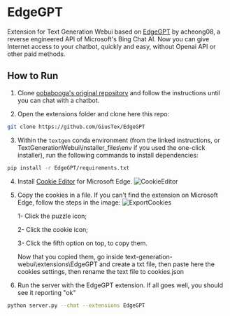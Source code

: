 # EdgeGPT
Extension for Text Generation Webui based on [EdgeGPT](https://github.com/acheong08/EdgeGPT) by acheong08, a reverse engineered API of Microsoft's Bing Chat AI.
Now you can give Internet access to your chatbot, quickly and easy, without Openai API or other paid methods.

## How to Run
1. Clone [oobabooga's  original repository](https://github.com/oobabooga/text-generation-webui) and follow the instructions until you can chat with a chatbot.

2. Open the extensions folder and clone here this repo:
```bash
git clone https://github.com/GiusTex/EdgeGPT
```

3. Within the `textgen` conda environment (from the linked instructions, or TextGenerationWebui\installer_files\env if you used the one-click installer), run the following commands to install dependencies:
```bash
pip install -r EdgeGPT/requirements.txt
```

4. Install [Cookie Editor](https://microsoftedge.microsoft.com/addons/detail/cookie-editor/ajfboaconbpkglpfanbmlfgojgndmhmc) for Microsoft Edge.
![CookieEditor](https://user-images.githubusercontent.com/112352961/235325561-9c85c199-8e50-484f-ac64-a25928de7281.png)

5. Copy the cookies in a file.
     If you can't find the extension on Microsoft Edge, follow the steps in the image:
     ![ExportCookies](https://user-images.githubusercontent.com/112352961/235325568-61ad404c-d8d7-46f5-833d-7aee2b3c9d44.png)
     
     1- Click the puzzle icon;
     
     2- Click the cookie icon;
     
     3- Click the fifth option on top, to copy them.
   
   Now that you copied them, go inside text-generation-webui\extensions\EdgeGPT and create a txt file, then paste here the cookies settings, then rename the text file    to cookies.json

6. Run the server with the EdgeGPT extension. If all goes well, you should see it reporting "ok"
```bash
python server.py --chat --extensions EdgeGPT
```
